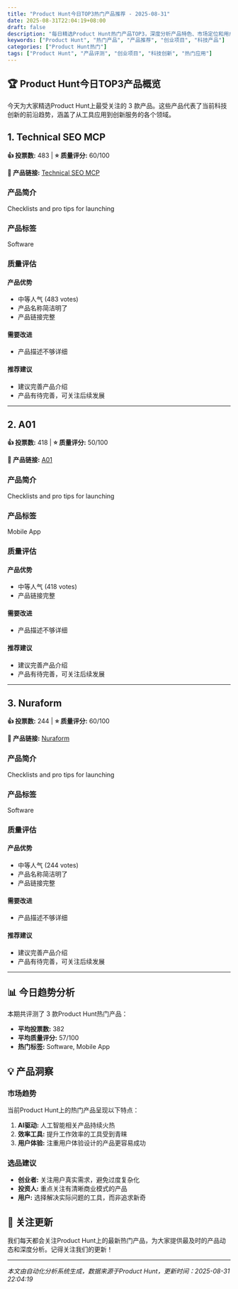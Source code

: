 ```yaml
---
title: "Product Hunt今日TOP3热门产品推荐 - 2025-08-31"
date: 2025-08-31T22:04:19+08:00
draft: false
description: "每日精选Product Hunt热门产品TOP3，深度分析产品特色、市场定位和用户价值"
keywords: ["Product Hunt", "热门产品", "产品推荐", "创业项目", "科技产品"]
categories: ["Product Hunt热门"]
tags: ["Product Hunt", "产品评测", "创业项目", "科技创新", "热门应用"]
---
```


## 🏆 Product Hunt今日TOP3产品概览

今天为大家精选Product Hunt上最受关注的 3 款产品。这些产品代表了当前科技创新的前沿趋势，涵盖了从工具应用到创新服务的各个领域。


## 1. Technical SEO MCP

**👍 投票数:** 483 | **⭐ 质量评分:** 60/100

**🔗 产品链接:** [Technical SEO MCP](https://www.producthunt.com/posts/technical-seo-mcp)

### 产品简介

Checklists and pro tips for launching

### 产品标签

Software

### 质量评估

#### 产品优势
- 中等人气 (483 votes)
- 产品名称简洁明了
- 产品链接完整

#### 需要改进
- 产品描述不够详细

#### 推荐建议
- 建议完善产品介绍
- 产品有待完善，可关注后续发展

---


## 2. A01

**👍 投票数:** 418 | **⭐ 质量评分:** 50/100

**🔗 产品链接:** [A01](https://www.producthunt.com/posts/a01)

### 产品简介

Checklists and pro tips for launching

### 产品标签

Mobile App

### 质量评估

#### 产品优势
- 中等人气 (418 votes)
- 产品链接完整

#### 需要改进
- 产品描述不够详细

#### 推荐建议
- 建议完善产品介绍
- 产品有待完善，可关注后续发展

---


## 3. Nuraform

**👍 投票数:** 244 | **⭐ 质量评分:** 60/100

**🔗 产品链接:** [Nuraform](https://www.producthunt.com/posts/nuraform)

### 产品简介

Checklists and pro tips for launching

### 产品标签

Software

### 质量评估

#### 产品优势
- 中等人气 (244 votes)
- 产品名称简洁明了
- 产品链接完整

#### 需要改进
- 产品描述不够详细

#### 推荐建议
- 建议完善产品介绍
- 产品有待完善，可关注后续发展

---



## 📊 今日趋势分析

本期共评测了 3 款Product Hunt热门产品：

- **平均投票数:** 382
- **平均质量评分:** 57/100
- **热门标签:** Software, Mobile App

## 💡 产品洞察

### 市场趋势
当前Product Hunt上的热门产品呈现以下特点：
1. **AI驱动:** 人工智能相关产品持续火热
2. **效率工具:** 提升工作效率的工具受到青睐  
3. **用户体验:** 注重用户体验设计的产品更容易成功

### 选品建议
- **创业者:** 关注用户真实需求，避免过度复杂化
- **投资人:** 重点关注有清晰商业模式的产品
- **用户:** 选择解决实际问题的工具，而非追求新奇

## 🔔 关注更新

我们每天都会关注Product Hunt上的最新热门产品，为大家提供最及时的产品动态和深度分析。记得关注我们的更新！

---

*本文由自动化分析系统生成，数据来源于Product Hunt，更新时间：2025-08-31 22:04:19*
